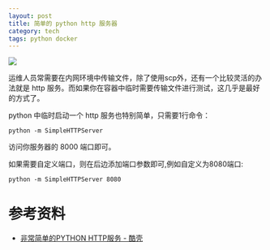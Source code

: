```yaml
---
layout: post
title: 简单的 python http 服务器
category: tech
tags: python docker
---
```

![](https://cdn.kelu.org/blog/tags/python.jpg)

运维人员常需要在内网环境中传输文件，除了使用scp外，还有一个比较灵活的办法就是 http 服务。而如果你在容器中临时需要传输文件进行测试，这几乎是最好的方式了。

python 中临时启动一个 http 服务也特别简单，只需要1行命令：

	python -m SimpleHTTPServer

访问你服务器的 8000 端口即可。

如果需要自定义端口，则在后边添加端口参数即可,例如自定义为8080端口:

	python -m SimpleHTTPServer 8080

# 参考资料

* [非常简单的PYTHON HTTP服务 - 酷壳](https://coolshell.cn/articles/1480.html)